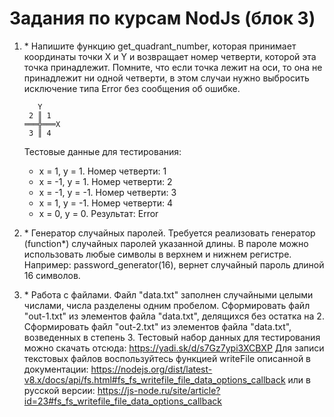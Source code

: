 ﻿# Задания по курсам NodJs (блок 3)

1.	\* Напишите функцию get_quadrant_number, которая принимает координаты точки X и Y и возвращает номер четверти, которой эта точка принадлежит. Помните, что если точка лежит на оси, то она не принадлежит ни одной четверти, в этом случаи нужно выбросить исключение типа Error без сообщения об ошибке.

           Y
         2 ║ 1 
        ═══╬═══X
         3 ║ 4 

    Тестовые данные для тестирования:

    - x = 1, y = 1. Номер четверти: 1
    - x = -1, y = 1. Номер четверти: 2
    - x = -1, y = -1. Номер четверти: 3
    - x = 1, y = -1. Номер четверти: 4
    - x = 0, y = 0. Результат: Error
 
2.	\* Генератор случайных паролей. Требуется реализовать генератор (function*) случайных паролей указанной длины. В пароле можно использовать любые символы в верхнем и нижнем регистре. Например: password_generator(16), вернет случайный пароль длиной 16 символов.

3.	\* Работа с файлами. Файл "data.txt" заполнен случайными целыми числами, числа разделены одним пробелом. Сформировать файл "out-1.txt" из элементов файла "data.txt", делящихся без остатка на 2. Сформировать файл "out-2.txt" из элементов файла "data.txt", возведенных в степень 3. Тестовый набор данных для тестирования можно скачать отсюда: https://yadi.sk/d/s7Gz7ypi3XCBXP Для записи текстовых файлов воспользуйтесь функцией writeFile описанной в документации: https://nodejs.org/dist/latest-v8.x/docs/api/fs.html#fs_fs_writefile_file_data_options_callback или в русской версии: https://js-node.ru/site/article?id=23#fs_fs_writefile_file_data_options_callback